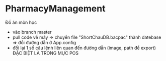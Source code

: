 # PharmacyManagement
Đồ án môn học

- vào branch master
- pull code về máy => chuyển file "ShortChauDB.bacpac" thành datebase => đổi đường dẫn ở App.config
- đổi lại 1 số câu lệnh liên quan đến đường dẫn (image, path để export) ĐẶC BIỆT LÀ TRONG MỤC POS
